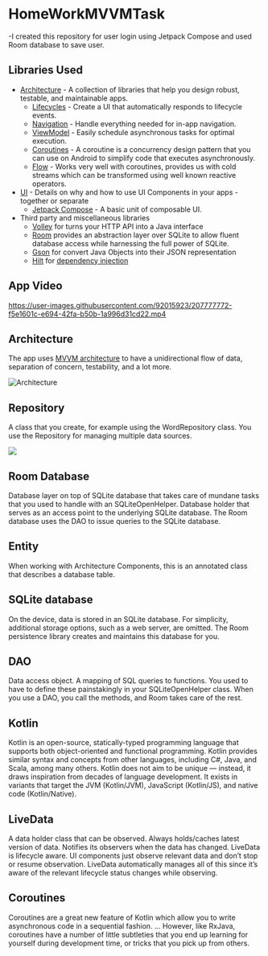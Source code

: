 # HomeWorkMVVMTask

-I created this repository for user login using Jetpack Compose and used Room database to save user.

Libraries Used
--------------
* [Architecture][10] - A collection of libraries that help you design robust, testable, and maintainable apps.
  * [Lifecycles][11] - Create a UI that automatically responds to lifecycle events.
  * [Navigation][12] - Handle everything needed for in-app navigation.
  * [ViewModel][13] - Easily schedule asynchronous tasks for optimal execution.
  * [Coroutines][34] - A coroutine is a concurrency design pattern that you can use on Android to simplify code that executes asynchronously.
  * [Flow][14] - Works very well with coroutines, provides us with cold streams which can be transformed using well known reactive operators.
* [UI][20] - Details on why and how to use UI Components in your apps - together or separate
  * [Jetpack Compose][21] - A basic unit of composable UI.
* Third party and miscellaneous libraries
  * [Volley][30] for turns your HTTP API into a Java interface
  * [Room][35] provides an abstraction layer over SQLite to allow fluent database access while harnessing the full power of SQLite.
  * [Gson][31] for convert Java Objects into their JSON representation
  * [Hilt][32] for [dependency injection][33]

App Video
--------------

https://user-images.githubusercontent.com/92015923/207777772-f5e1601c-e694-42fa-b50b-1a996d31cd22.mp4


Architecture
--------------
The app uses [MVVM architecture][10] to have a unidirectional flow of data, separation of concern, testability, and a lot more.

![Architecture](https://developer.android.com/topic/libraries/architecture/images/final-architecture.png)

Repository 
-----------
A class that you create, for example using the WordRepository class. You use the Repository for managing multiple data sources.

<img src="https://i.imgur.com/UsNsFfN.png" />

Room Database 
----------------
Database layer on top of SQLite database that takes care of mundane tasks that you used to handle with an SQLiteOpenHelper. Database holder that serves as an access point to the underlying SQLite database. The Room database uses the DAO to issue queries to the SQLite database.

Entity 
-----------
When working with Architecture Components, this is an annotated class that describes a database table.

SQLite database 
------------------
On the device, data is stored in an SQLite database. For simplicity, additional storage options, such as a web server, are omitted. The Room persistence library creates and maintains this database for you.

DAO 
--------
Data access object. A mapping of SQL queries to functions. You used to have to define these painstakingly in your SQLiteOpenHelper class. When you use a DAO, you call the methods, and Room takes care of the rest.

Kotlin
-------
Kotlin is an open-source, statically-typed programming language that supports both object-oriented and functional programming. Kotlin provides similar syntax and concepts from other languages, including C#, Java, and Scala, among many others. Kotlin does not aim to be unique — instead, it draws inspiration from decades of language development. It exists in variants that target the JVM (Kotlin/JVM), JavaScript (Kotlin/JS), and native code (Kotlin/Native).

LiveData
--------------
A data holder class that can be observed. Always holds/caches latest version of data. Notifies its observers when the data has changed. LiveData is lifecycle aware. UI components just observe relevant data and don’t stop or resume observation. LiveData automatically manages all of this since it’s aware of the relevant lifecycle status changes while observing.

Coroutines
----------------
Coroutines are a great new feature of Kotlin which allow you to write asynchronous code in a sequential fashion. … However, like RxJava, coroutines have a number of little subtleties that you end up learning for yourself during development time, or tricks that you pick up from others.


[1]: https://www.balldontlie.io/#introduction
[10]: https://developer.android.com/jetpack/compose/architecture
[11]: https://developer.android.com/jetpack/compose/lifecycle
[12]: https://developer.android.com/jetpack/compose/navigation
[13]: https://developer.android.com/jetpack/compose/state#viewmodel-state
[14]: https://kotlinlang.org/docs/flow.html
[15]: https://developer.android.com/training/data-storage/room
[20]: https://developer.android.com/jetpack/compose/tutorial
[21]: https://developer.android.com/jetpack/compose
[30]: https://google.github.io/volley/
[31]: https://github.com/google/gson
[32]: https://developer.android.com/training/dependency-injection/hilt-android
[33]: https://developer.android.com/training/dependency-injection
[34]: https://developer.android.com/kotlin/coroutines
[35]: https://developer.android.com/training/data-storage/room
